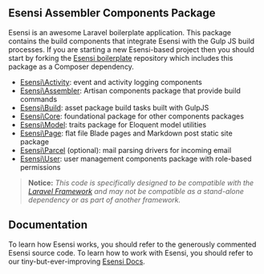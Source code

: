 ## Esensi Assembler Components Package

Esensi is an awesome Laravel boilerplate application. This package contains the build components that integrate Esensi with the Gulp JS build processes. If you are starting a new Esensi-based project then you should start by forking the [Esensi boilerplate](http://github.com/esensi/esensi) repository which includes this package as a Composer dependency.

- [Esensi\Activity](http://github.com/esensi/activity/tree/master/src): event and activity logging components
- [Esensi\Assembler](http://github.com/esensi/assembler/tree/master/src): Artisan components package that provide build commands
- [Esensi\Build](http://github.com/esensi/build/tree/master/src): asset package build tasks built with GulpJS
- [Esensi\Core](http://github.com/esensi/core/tree/master/src): foundational package for other components packages
- [Esensi\Model](http://github.com/esensi/model/tree/master/src): traits package for Eloquent model utilities
- [Esensi\Page](http://github.com/esensi/page/tree/master/src): flat file Blade pages and Markdown post static site package
- [Esensi\Parcel](http://github.com/esensi/parcel/tree/master/src) (optional): mail parsing drivers for incoming email
- [Esensi\User](http://github.com/esensi/user/tree/master/src): user management components package with role-based permissions

> **Notice:** _This code is specifically designed to be compatible with the [Laravel Framework](http://laravel.com) and may not be compatible as a stand-alone dependency or as part of another framework._

## Documentation

To learn how Esensi works, you should refer to the generously commented Esensi source code. To learn how to work with Esensi, you should refer to our tiny-but-ever-improving [Esensi Docs](https://github.com/esensi/docs).
